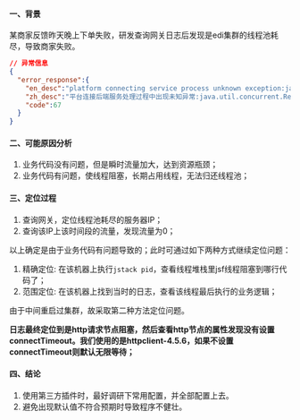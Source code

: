 <!-- date: 2020.08.06 15:34 -->
#### 一、背景

某商家反馈昨天晚上下单失败，研发查询网关日志后发现是edi集群的线程池耗尽，导致商家失败。

```json
// 异常信息
{
  "error_response":{
    "en_desc":"platform connecting service process unknown exception:java.util.concurrent.RejectedExecutionException: [JSF-23003]Biz thread pool of provider has bean exhausted",
    "zh_desc":"平台连接后端服务处理过程中出现未知异常:java.util.concurrent.RejectedExecutionException: [JSF-23003]Biz thread pool of provider has bean exhausted",
    "code":67
  }
}
```

#### 二、可能原因分析

1. 业务代码没有问题，但是瞬时流量加大，达到资源瓶颈；
2. 业务代码有问题，使线程阻塞，长期占用线程，无法归还线程池；

#### 三、定位过程

1. 查询网关，定位线程池耗尽的服务器IP；
2. 查询该IP上该时间段的流量，发现流量为0；

以上确定是由于业务代码有问题导致的；此时可通过如下两种方式继续定位问题：

1. 精确定位: 在该机器上执行`jstack pid`，查看线程堆栈里jsf线程阻塞到哪行代码了；
2. 范围定位: 在该机器上找到当时的日志，查看该线程最后执行的业务逻辑；

由于中间重启过集群，故采取第二种方法定位问题。

**日志最终定位到是http请求节点阻塞，然后查看http节点的属性发现没有设置connectTimeout。我们使用的是httpclient-4.5.6，如果不设置connectTimeout则默认无限等待；**

#### 四、结论

1. 使用第三方插件时，最好调研下常用配置，并全部配置上去。
2. 避免出现默认值不符合预期时导致程序不健壮。